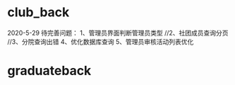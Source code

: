 # club_back
2020-5-29
  待完善问题：
   1、管理员界面判断管理员类型
   //2、社团成员查询分页
   //3、分院查询出错
   4、优化数据库查询
   5、管理员审核活动列表优化
# graduateback
